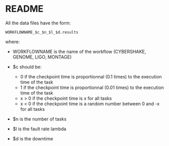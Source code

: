 README
=======

All the data files have the form:

`WORKFLOWNAME_$c_$n_$l_$d.results`

where:

* WORKFLOWNAME is the name of the workflow (CYBERSHAKE, GENOME, LIGO, MONTAGE)

* $c should be: 
	- 0 if the checkpoint time is proportionnal (0.1 times) to the execution time of the task
	- 1 if the checkpoint time is proportionnal (0.01 times) to the execution time of the task
	- x > 0 if the checkpoint time is x for all tasks
	- x < 0 if the checkpoint time is a random number between 0 and -x for all tasks

* $n is the number of tasks

* $l is the fault rate lambda

* $d is the downtime
